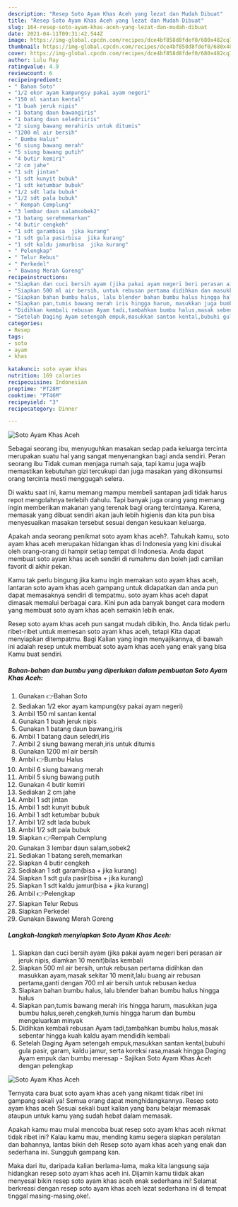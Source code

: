 ```yaml
---
description: "Resep Soto Ayam Khas Aceh yang lezat dan Mudah Dibuat"
title: "Resep Soto Ayam Khas Aceh yang lezat dan Mudah Dibuat"
slug: 164-resep-soto-ayam-khas-aceh-yang-lezat-dan-mudah-dibuat
date: 2021-04-11T09:31:42.544Z
image: https://img-global.cpcdn.com/recipes/dce4bf858d8fdef0/680x482cq70/soto-ayam-khas-aceh-foto-resep-utama.jpg
thumbnail: https://img-global.cpcdn.com/recipes/dce4bf858d8fdef0/680x482cq70/soto-ayam-khas-aceh-foto-resep-utama.jpg
cover: https://img-global.cpcdn.com/recipes/dce4bf858d8fdef0/680x482cq70/soto-ayam-khas-aceh-foto-resep-utama.jpg
author: Lulu Ray
ratingvalue: 4.9
reviewcount: 6
recipeingredient:
- " Bahan Soto"
- "1/2 ekor ayam kampungsy pakai ayam negeri"
- "150 ml santan kental"
- "1 buah jeruk nipis"
- "1 batang daun bawangiris"
- "1 batang daun seledriiris"
- "2 siung bawang merahiris untuk ditumis"
- "1200 ml air bersih"
- " Bumbu Halus"
- "6 siung bawang merah"
- "5 siung bawang putih"
- "4 butir kemiri"
- "2 cm jahe"
- "1 sdt jintan"
- "1 sdt kunyit bubuk"
- "1 sdt ketumbar bubuk"
- "1/2 sdt lada bubuk"
- "1/2 sdt pala bubuk"
- " Rempah Cemplung"
- "3 lembar daun salamsobek2"
- "1 batang serehmemarkan"
- "4 butir cengkeh"
- "1 sdt garambisa  jika kurang"
- "1 sdt gula pasirbisa  jika kurang"
- "1 sdt kaldu jamurbisa  jika kurang"
- " Pelengkap"
- " Telur Rebus"
- " Perkedel"
- " Bawang Merah Goreng"
recipeinstructions:
- "Siapkan dan cuci bersih ayam (jika pakai ayam negeri beri perasan air jeruk nipis, diamkan 10 menit)bilas kembali"
- "Siapkan 500 ml air bersih, untuk rebusan pertama didihkan dan masukkan ayam,masak sekitar 10 menit,lalu buang air rebusan pertama,ganti dengan 700 ml air bersih untuk rebusan kedua"
- "Siapkan bahan bumbu halus, lalu blender bahan bumbu halus hingga halus"
- "Siapkan pan,tumis bawang merah iris hingga harum, masukkan juga bumbu halus,sereh,cengkeh,tumis hingga harum dan bumbu mengeluarkan minyak"
- "Didihkan kembali rebusan Ayam tadi,tambahkan bumbu halus,masak sebentar hingga kuah kaldu ayam mendidih kembali"
- "Setelah Daging Ayam setengah empuk,masukkan santan kental,bubuhi gula pasir, garam, kaldu jamur, serta koreksi rasa,masak hingga Daging Ayam empuk dan bumbu meresap Sajikan Soto Ayam Khas Aceh dengan pelengkap"
categories:
- Resep
tags:
- soto
- ayam
- khas

katakunci: soto ayam khas 
nutrition: 169 calories
recipecuisine: Indonesian
preptime: "PT28M"
cooktime: "PT46M"
recipeyield: "3"
recipecategory: Dinner

---
```



![Soto Ayam Khas Aceh](https://img-global.cpcdn.com/recipes/dce4bf858d8fdef0/680x482cq70/soto-ayam-khas-aceh-foto-resep-utama.jpg)

Sebagai seorang ibu, menyuguhkan masakan sedap pada keluarga tercinta merupakan suatu hal yang sangat menyenangkan bagi anda sendiri. Peran seorang ibu Tidak cuman menjaga rumah saja, tapi kamu juga wajib memastikan kebutuhan gizi tercukupi dan juga masakan yang dikonsumsi orang tercinta mesti menggugah selera.

Di waktu  saat ini, kamu memang mampu membeli santapan jadi tidak harus repot mengolahnya terlebih dahulu. Tapi banyak juga orang yang memang ingin memberikan makanan yang terenak bagi orang tercintanya. Karena, memasak yang dibuat sendiri akan jauh lebih higienis dan kita pun bisa menyesuaikan masakan tersebut sesuai dengan kesukaan keluarga. 



Apakah anda seorang penikmat soto ayam khas aceh?. Tahukah kamu, soto ayam khas aceh merupakan hidangan khas di Indonesia yang kini disukai oleh orang-orang di hampir setiap tempat di Indonesia. Anda dapat membuat soto ayam khas aceh sendiri di rumahmu dan boleh jadi camilan favorit di akhir pekan.

Kamu tak perlu bingung jika kamu ingin memakan soto ayam khas aceh, lantaran soto ayam khas aceh gampang untuk didapatkan dan anda pun dapat memasaknya sendiri di tempatmu. soto ayam khas aceh dapat dimasak memalui berbagai cara. Kini pun ada banyak banget cara modern yang membuat soto ayam khas aceh semakin lebih enak.

Resep soto ayam khas aceh pun sangat mudah dibikin, lho. Anda tidak perlu ribet-ribet untuk memesan soto ayam khas aceh, tetapi Kita dapat menyiapkan ditempatmu. Bagi Kalian yang ingin menyajikannya, di bawah ini adalah resep untuk membuat soto ayam khas aceh yang enak yang bisa Kamu buat sendiri.

<!--inarticleads1-->

##### Bahan-bahan dan bumbu yang diperlukan dalam pembuatan Soto Ayam Khas Aceh:

1. Gunakan  👉Bahan Soto
1. Sediakan 1/2 ekor ayam kampung(sy pakai ayam negeri)
1. Ambil 150 ml santan kental
1. Gunakan 1 buah jeruk nipis
1. Gunakan 1 batang daun bawang,iris
1. Ambil 1 batang daun seledri,iris
1. Ambil 2 siung bawang merah,iris untuk ditumis
1. Gunakan 1200 ml air bersih
1. Ambil  👉Bumbu Halus
1. Ambil 6 siung bawang merah
1. Ambil 5 siung bawang putih
1. Gunakan 4 butir kemiri
1. Sediakan 2 cm jahe
1. Ambil 1 sdt jintan
1. Ambil 1 sdt kunyit bubuk
1. Ambil 1 sdt ketumbar bubuk
1. Ambil 1/2 sdt lada bubuk
1. Ambil 1/2 sdt pala bubuk
1. Siapkan  👉Rempah Cemplung
1. Gunakan 3 lembar daun salam,sobek2
1. Sediakan 1 batang sereh,memarkan
1. Siapkan 4 butir cengkeh
1. Sediakan 1 sdt garam(bisa + jika kurang)
1. Siapkan 1 sdt gula pasir(bisa + jika kurang)
1. Siapkan 1 sdt kaldu jamur(bisa + jika kurang)
1. Ambil  👉Pelengkap
1. Siapkan  Telur Rebus
1. Siapkan  Perkedel
1. Gunakan  Bawang Merah Goreng




<!--inarticleads2-->

##### Langkah-langkah menyiapkan Soto Ayam Khas Aceh:

1. Siapkan dan cuci bersih ayam (jika pakai ayam negeri beri perasan air jeruk nipis, diamkan 10 menit)bilas kembali
1. Siapkan 500 ml air bersih, untuk rebusan pertama didihkan dan masukkan ayam,masak sekitar 10 menit,lalu buang air rebusan pertama,ganti dengan 700 ml air bersih untuk rebusan kedua
1. Siapkan bahan bumbu halus, lalu blender bahan bumbu halus hingga halus
1. Siapkan pan,tumis bawang merah iris hingga harum, masukkan juga bumbu halus,sereh,cengkeh,tumis hingga harum dan bumbu mengeluarkan minyak
1. Didihkan kembali rebusan Ayam tadi,tambahkan bumbu halus,masak sebentar hingga kuah kaldu ayam mendidih kembali
1. Setelah Daging Ayam setengah empuk,masukkan santan kental,bubuhi gula pasir, garam, kaldu jamur, serta koreksi rasa,masak hingga Daging Ayam empuk dan bumbu meresap - Sajikan Soto Ayam Khas Aceh dengan pelengkap
<img src="//assets-global.cpcdn.com/assets/icons/button_play-2c75c40dde080a61004c1f40b05d8f140eaff45d7e9e6481dc71c63d2e7c4909.png" alt="Soto Ayam Khas Aceh">



Ternyata cara buat soto ayam khas aceh yang nikamt tidak ribet ini gampang sekali ya! Semua orang dapat menghidangkannya. Resep soto ayam khas aceh Sesuai sekali buat kalian yang baru belajar memasak ataupun untuk kamu yang sudah hebat dalam memasak.

Apakah kamu mau mulai mencoba buat resep soto ayam khas aceh nikmat tidak ribet ini? Kalau kamu mau, mending kamu segera siapkan peralatan dan bahannya, lantas bikin deh Resep soto ayam khas aceh yang enak dan sederhana ini. Sungguh gampang kan. 

Maka dari itu, daripada kalian berlama-lama, maka kita langsung saja hidangkan resep soto ayam khas aceh ini. Dijamin kamu tiidak akan menyesal bikin resep soto ayam khas aceh enak sederhana ini! Selamat berkreasi dengan resep soto ayam khas aceh lezat sederhana ini di tempat tinggal masing-masing,oke!.

